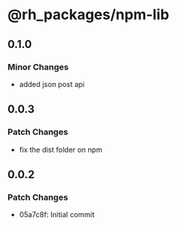 # @rh_packages/npm-lib

## 0.1.0

### Minor Changes

- added json post api

## 0.0.3

### Patch Changes

- fix the dist folder on npm

## 0.0.2

### Patch Changes

- 05a7c8f: Initial commit
